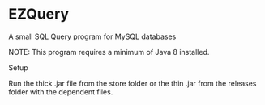 # EZQuery
A small SQL Query program for MySQL databases

NOTE: This program requires a minimum of Java 8 installed.

Setup

Run the thick .jar file from the  store  folder or the thin .jar from the releases folder with the dependent files.
